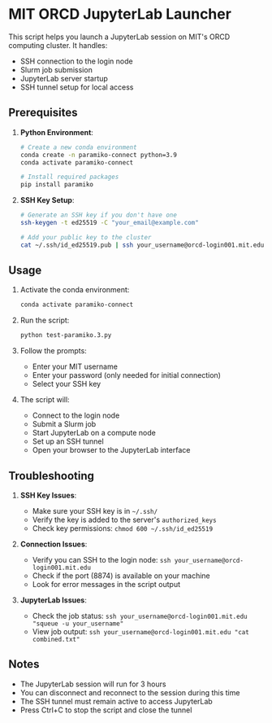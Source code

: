 # MIT ORCD JupyterLab Launcher

This script helps you launch a JupyterLab session on MIT's ORCD computing cluster. It handles:
- SSH connection to the login node
- Slurm job submission
- JupyterLab server startup
- SSH tunnel setup for local access

## Prerequisites

1. **Python Environment**:
   ```bash
   # Create a new conda environment
   conda create -n paramiko-connect python=3.9
   conda activate paramiko-connect
   
   # Install required packages
   pip install paramiko
   ```

2. **SSH Key Setup**:
   ```bash
   # Generate an SSH key if you don't have one
   ssh-keygen -t ed25519 -C "your_email@example.com"
   
   # Add your public key to the cluster
   cat ~/.ssh/id_ed25519.pub | ssh your_username@orcd-login001.mit.edu "mkdir -p ~/.ssh && chmod 700 ~/.ssh && cat >> ~/.ssh/authorized_keys && chmod 600 ~/.ssh/authorized_keys"
   ```

## Usage

1. Activate the conda environment:
   ```bash
   conda activate paramiko-connect
   ```

2. Run the script:
   ```bash
   python test-paramiko.3.py
   ```

3. Follow the prompts:
   - Enter your MIT username
   - Enter your password (only needed for initial connection)
   - Select your SSH key

4. The script will:
   - Connect to the login node
   - Submit a Slurm job
   - Start JupyterLab on a compute node
   - Set up an SSH tunnel
   - Open your browser to the JupyterLab interface

## Troubleshooting

1. **SSH Key Issues**:
   - Make sure your SSH key is in `~/.ssh/`
   - Verify the key is added to the server's `authorized_keys`
   - Check key permissions: `chmod 600 ~/.ssh/id_ed25519`

2. **Connection Issues**:
   - Verify you can SSH to the login node: `ssh your_username@orcd-login001.mit.edu`
   - Check if the port (8874) is available on your machine
   - Look for error messages in the script output

3. **JupyterLab Issues**:
   - Check the job status: `ssh your_username@orcd-login001.mit.edu "squeue -u your_username"`
   - View job output: `ssh your_username@orcd-login001.mit.edu "cat combined.txt"`

## Notes

- The JupyterLab session will run for 3 hours
- You can disconnect and reconnect to the session during this time
- The SSH tunnel must remain active to access JupyterLab
- Press Ctrl+C to stop the script and close the tunnel 